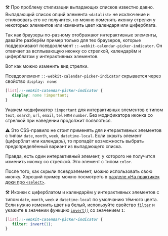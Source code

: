 🛠 Про проблему стилизации выпадающих списков известно давно. Выпадающий список опций элемента `<datalist>` не исключение и стилизовать его не получится, но можно поменять иконку стрелки у некоторых элементов или изменить цвет календаря или циферблата.

Так как браузеры по-разному отображают интерактивные элементы, давайте разберём пример только для тех браузеров, которые поддерживают псевдоэлемент `::-webkit-calendar-picker-indicator`. Он отвечает за всплывающую иконку со стрелкой, календарём и циферблатом у интерактивных элементов.

Вот как можно изменить вид стрелки.

Псевдоэлемент `::-webkit-calendar-picker-indicator` скрывается через свойство `display: none`:

```css
[list]::-webkit-calendar-picker-indicator {
   display: none !important;
}
```

Укажем модификатор `!important` для интерактивных элементов с типом `text`, `search`, `url`, `email`, `tel` или `number`. Без модификатора иконка со стрелкой при наведении продолжит появляться.

<aside>

⚠️ Это CSS-правило не стоит применять для интерактивных элементов с типом `date`, `month`, `week`, `datetime-local`. Если скрыть элемент (циферблат или календарь), то пропадёт возможность выбрать предопределённый вариант из выпадающего списка.

</aside>

Правда, есть один интерактивный элемент, у которого не получится изменить иконку со стрелкой. Это элемент с типом `color`.

После того, как скрыли псевдоэлемент, можно использовать свою иконку. Хороший пример можно посмотреть в [разделе «На практике» доки про `<select>`](/html/select/#na-praktike/).

🛠 Иконки с циферблатом и календарём у интерактивных элементов с типом `date`, `month`, `week` и `datetime-local` по умолчанию тёмного цвета. Если нужно изменить цвет на белый, используйте свойство [`filter`](/css/filter/) и укажите в значении функцию [`invert()`](/css/filter-functions/#invert/) со значением `1`:

```css
[list]::-webkit-calendar-picker-indicator {
   filter: invert(1);
}
```
